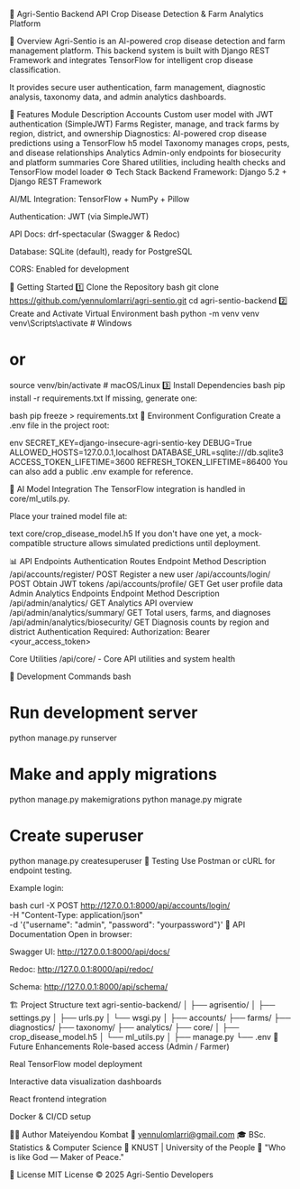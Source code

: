 🌾 Agri-Sentio Backend API
Crop Disease Detection & Farm Analytics Platform

📘 Overview
Agri-Sentio is an AI-powered crop disease detection and farm management platform. This backend system is built with Django REST Framework and integrates TensorFlow for intelligent crop disease classification.

It provides secure user authentication, farm management, diagnostic analysis, taxonomy data, and admin analytics dashboards.

🧩 Features
Module	Description
Accounts	Custom user model with JWT authentication (SimpleJWT)
Farms	Register, manage, and track farms by region, district, and ownership
Diagnostics: AI-powered crop disease predictions using a TensorFlow h5 model
Taxonomy	manages crops, pests, and disease relationships
Analytics	Admin-only endpoints for biosecurity and platform summaries
Core	Shared utilities, including health checks and TensorFlow model loader
⚙️ Tech Stack
Backend Framework: Django 5.2 + Django REST Framework

AI/ML Integration: TensorFlow + NumPy + Pillow

Authentication: JWT (via SimpleJWT)

API Docs: drf-spectacular (Swagger & Redoc)

Database: SQLite (default), ready for PostgreSQL

CORS: Enabled for development

🚀 Getting Started
1️⃣ Clone the Repository
bash
git clone https://github.com/yennulomlarri/agri-sentio.git
cd agri-sentio-backend
2️⃣ Create and Activate Virtual Environment
bash
python -m venv venv
venv\Scripts\activate      # Windows
# or
source venv/bin/activate   # macOS/Linux
3️⃣ Install Dependencies
bash
pip install -r requirements.txt
If missing, generate one:

bash
pip freeze > requirements.txt
🧱 Environment Configuration
Create a .env file in the project root:

env
SECRET_KEY=django-insecure-agri-sentio-key
DEBUG=True
ALLOWED_HOSTS=127.0.0.1,localhost
DATABASE_URL=sqlite:///db.sqlite3
ACCESS_TOKEN_LIFETIME=3600
REFRESH_TOKEN_LIFETIME=86400
You can also add a public .env example for reference.

🧠 AI Model Integration
The TensorFlow integration is handled in core/ml_utils.py.

Place your trained model file at:

text
core/crop_disease_model.h5
If you don't have one yet, a mock-compatible structure allows simulated predictions until deployment.

📊 API Endpoints
Authentication Routes
Endpoint	Method	Description
/api/accounts/register/	POST	Register a new user
/api/accounts/login/	POST	Obtain JWT tokens
/api/accounts/profile/	GET	Get user profile data
Admin Analytics Endpoints
Endpoint	Method	Description
/api/admin/analytics/	GET	Analytics API overview
/api/admin/analytics/summary/	GET	Total users, farms, and diagnoses
/api/admin/analytics/biosecurity/	GET	Diagnosis counts by region and district
Authentication Required: Authorization: Bearer <your_access_token>

Core Utilities
/api/core/ - Core API utilities and system health

🧰 Development Commands
bash
# Run development server
python manage.py runserver

# Make and apply migrations
python manage.py makemigrations
python manage.py migrate

# Create superuser
python manage.py createsuperuser
🔬 Testing
Use Postman or cURL for endpoint testing.

Example login:

bash
curl -X POST http://127.0.0.1:8000/api/accounts/login/ \
  -H "Content-Type: application/json" \
  -d '{"username": "admin", "password": "yourpassword"}'
🧩 API Documentation
Open in browser:

Swagger UI: http://127.0.0.1:8000/api/docs/

Redoc: http://127.0.0.1:8000/api/redoc/

Schema: http://127.0.0.1:8000/api/schema/

🏗 Project Structure
text
agri-sentio-backend/
│
├── agrisentio/
│   ├── settings.py
│   ├── urls.py
│   └── wsgi.py
│
├── accounts/
├── farms/
├── diagnostics/
├── taxonomy/
├── analytics/
├── core/
│   ├── crop_disease_model.h5
│   └── ml_utils.py
│
├── manage.py
└── .env
🔮 Future Enhancements
Role-based access (Admin / Farmer)

Real TensorFlow model deployment

Interactive data visualization dashboards

React frontend integration

Docker & CI/CD setup

🧑‍💻 Author
Mateiyendou Kombat
📧 yennulomlarri@gmail.com
🎓 BSc. Statistics & Computer Science
🏫 KNUST | University of the People
💬 "Who is like God — Maker of Peace."

🏁 License
MIT License © 2025 Agri-Sentio Developers

